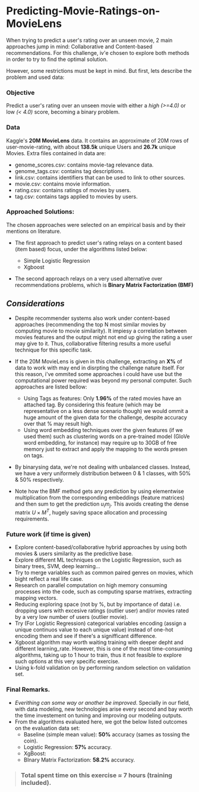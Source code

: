 # Predicting-Movie-Ratings-on-MovieLens

When trying to predict a user's rating over an unseen movie, 2 main approaches jump in mind: Collaborative and Content-based recommendations. For this challenge, iv'e chosen to explore both methods in order to try to find the optimal solution.

However, some restrictions must be kept in mind. But first, lets describe the problem and used data:

### Objective

Predict a user's rating over an unseen movie with either a *high (>=4.0)* or low *(< 4.0)* score, becoming a binary problem.

### Data

Kaggle's **20M MovieLens** data. It contains an approximate of 20M rows of user-movie-rating, with about **138.5k** unique Users and **26.7k** unique Movies. Extra files contained in data are:

* genome_scores.csv: contains movie-tag relevance data.
* genome_tags.csv: contains tag descriptions.
* link.csv: contains identifiers that can be used to link to other sources.
* movie.csv: contains movie information.
* rating.csv: contains ratings of movies by users.
* tag.csv: contains tags applied to movies by users.

### Approached Solutions:

The chosen approaches were selected on an empirical basis and by their mentions on literature.

* The first approach to predict user's rating relays on a content based (item based) focus, under the algorithms listed below: 
    * Simple Logistic Regression
    * Xgboost

* The second approach relays on a very used alternative over recommendations problems, which is **Binary Matrix Factorization (BMF)**

## *Considerations*

* Despite recommender systems also work under content-based approaches (recommending the top N most similar movies by computing movie to movie similarity). It impiesy a correlation between movies features and the output might not end up giving the rating a user may give to it. Thus, collaborative filtering results a more useful technique for this specific task.

* If the 20M MovieLens is given in this challenge, extracting an **X%** of data to work with may end in disrpting the challenge nature itself. For this reason, i've ommited some approaches i could have use but the computational power required was beyond my personal computer. Such approaches are listed bellow:
    * Using Tags as features: Only **1.96%** of the rated movies have an attached tag. By considering this feature (which may be representative on a less dense scenario though) we would ommit a huge amount of the given data for the challenge, despite accuracy over that % may result high.
    * Using word embedding techniques over the given features (if we used them) such as clustering words on a pre-trained model (GloVe word embedding, for instance) may require up to 30GB of free memory just to extract and apply the mapping to the words presen on tags.

* By binarysing data, we're not dealing with unbalanced classes. Instead, we have a very uniformely distribution between 0 & 1 classes, with 50% & 50% respectively.
* Note how the BMF method gets any prediction by using elementwise multiplication from the corresponding embeddings (feature matrices) and then sum to get the prediction $u_i m_j$. This avoids creating the dense matrix $U \times M^T$, hugely saving space allocation and processing requirements.


### Future work (if time is given)

* Explore content-based/collaborative hybrid approaches by using both movies & users similarity as the predictive base.
* Explore different ML techniques on the Logistic Regression, such as binary trees, SVM, deep learning...
* Try to merge variables such as common paired genres on movies, which bight reflect a real life case.
* Research on parallel computation on high memory consuming processes into the code, such as computing sparse matrixes, extracting mapping vectors.
* Reducing exploring space (not by %, but by importance of data) i.e. dropping users with excesive ratings (outlier user) and/or movies rated by a very low number of users (outlier movie).
* Try (For Logistic Regression) categorical variables encoding (assign a unique continuos value to each unique value) instead of one-hot encoding them and see if there's a signifficant difference.
* Xgboost algorithm may worth waiting training with deeper depht and different learning_rate. However, this is one of the most time-consuming algorithms, taking up to 1 hour to train, thus it not feasible to explore such options at this very specific exercise.
* Using k-fold validation on by performing random selection on validation set.

### Final Remarks.

* *Everithing can some way or another be improved*. Specially in our field, with data modeling, new technologies arise every second and bay worth the time investement on tuning and improving our modeling outputs.
* From the algorithms evaluated here, we got the below listed outcomes on the evaluation data set:
    * Baseline (simple mean value): **50%** accuracy (sames as tossing the coin). 
    * Logistic Regression: **57%** accuracy.
    * XgBoost: 
    * BInary Matrix Factorization: **58.2%** accuracy.

> ### Total spent time on this exercise $\approx$ 7 hours (training included).
